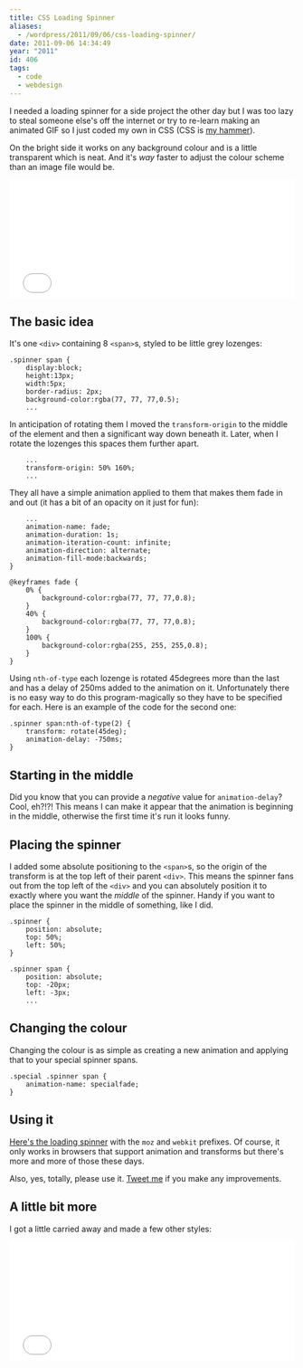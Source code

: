 ```yaml
---
title: CSS Loading Spinner
aliases:
  - /wordpress/2011/09/06/css-loading-spinner/
date: 2011-09-06 14:34:49
year: "2011"
id: 406
tags:
  - code
  - webdesign
---
```


I needed a loading spinner for a side project the other day but I was too lazy to steal someone else's off the internet or try to re-learn making an animated GIF so I just coded my own in CSS (CSS is [my hammer](https://en.wikipedia.org/wiki/Law_of_the_instrument)).

On the bright side it works on any background colour and is a little transparent which is neat. And it's _way_ faster to adjust the colour scheme than an image file would be.

<iframe src="/loading-spinner/" scrolling="no" height="210px" width="100%" style="border:0"></iframe>

## The basic idea

It's one `<div>` containing 8 `<span>`s, styled to be little grey lozenges:

```
.spinner span {
    display:block;
    height:13px;
    width:5px;
    border-radius: 2px;
    background-color:rgba(77, 77, 77,0.5);
    ...
```

In anticipation of rotating them I moved the `transform-origin` to the middle of the element and then a significant way down beneath it. Later, when I rotate the lozenges this spaces them further apart.

```
    ...
    transform-origin: 50% 160%;
    ...
```

They all have a simple animation applied to them that makes them fade in and out (it has a bit of an opacity on it just for fun):

```
    ...
    animation-name: fade;
    animation-duration: 1s;
    animation-iteration-count: infinite;
    animation-direction: alternate;
    animation-fill-mode:backwards;
}

@keyframes fade {
    0% {
        background-color:rgba(77, 77, 77,0.8);
    }
    40% {
        background-color:rgba(77, 77, 77,0.8);
    }
    100% {
        background-color:rgba(255, 255, 255,0.8);
    }
}
```

Using `nth-of-type` each lozenge is rotated 45degrees more than the last and has a delay of 250ms added to the animation on it. Unfortunately there is no easy way to do this program-magically so they have to be specified for each. Here is an example of the code for the second one:

```
.spinner span:nth-of-type(2) {
    transform: rotate(45deg);
    animation-delay: -750ms;
}
```

## Starting in the middle

Did you know that you can provide a _negative_ value for `animation-delay`? Cool, eh?!?! This means I can make it appear that the animation is beginning in the middle, otherwise the first time it's run it looks funny.

## Placing the spinner

I added some absolute positioning to the `<span>`s, so the origin of the transform is at the top left of their parent `<div>`. This means the spinner fans out from the top left of the `<div>` and you can absolutely position it to exactly where you want the _middle_ of the spinner.  Handy if you want to place the spinner in the middle of something, like I did.

```
.spinner {
    position: absolute;
    top: 50%;
    left: 50%;
}

.spinner span {
    position: absolute;
    top: -20px;
    left: -3px;
    ...
```

## Changing the colour

Changing the colour is as simple as creating a new animation and applying that to your special spinner spans.

```
.special .spinner span {
    animation-name: specialfade;
}
```

## Using it

[Here's the loading spinner](/loading-spinner/) with the `moz` and `webkit` prefixes. Of course, it only works in browsers that support animation and transforms but there's more and more of those these days.

Also, yes, totally, please use it. [Tweet me](https://twitter.com/stephaniehobson) if you make any improvements.

## A little bit more

I got a little carried away and made a few other styles:
<iframe src="/loading-spinner/other-styles.html" scrolling="no" height="210px" width="100%" style="border:0"></iframe>

